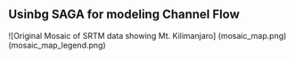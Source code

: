## Usinbg SAGA for modeling Channel Flow

![Original Mosaic of SRTM data showing Mt. Kilimanjaro] (mosaic_map.png)(mosaic_map_legend.png)
